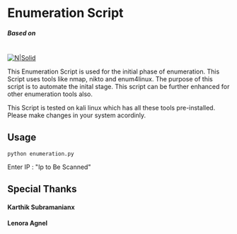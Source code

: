 # Enumeration Script

##### Based on
# 

[![N|Solid](https://www.python.org/static/community_logos/python-logo.png)](https://nodesource.com/products/nsolid)

This Enumeration Script is used for the initial phase of enumeration.
This Script uses tools like nmap, nikto and enum4linux.
The purpose of this script is to automate the inital stage. This script can be further enhanced for other enumeration tools also.

This Script is tested on kali linux which has all these tools pre-installed.
Please make changes in your system acordinly.

## Usage

`python enumeration.py`

Enter IP : "Ip to Be Scanned"


## Special Thanks

#### Karthik Subramanianx
#### Lenora Agnel
